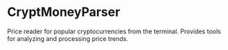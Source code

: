 # CryptMoneyParser
Price reader for popular cryptocurrencies from the terminal. Provides tools for analyzing and processing price trends.
